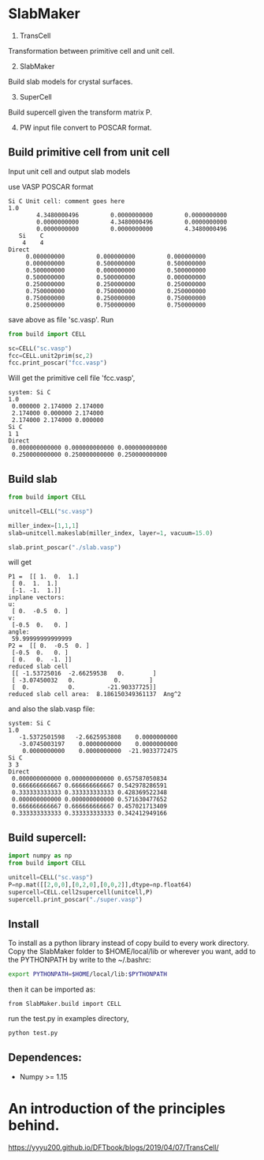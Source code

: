 # SlabMaker

1. TransCell

Transformation between primitive cell and unit cell.

2. SlabMaker

Build slab models for crystal surfaces.

3. SuperCell

Build supercell given the transform matrix P.

4. PW input file convert to POSCAR format.

## Build primitive cell from unit cell

Input unit cell and output slab models

use VASP POSCAR format
```
Si C Unit cell: comment goes here
1.0
        4.3480000496         0.0000000000         0.0000000000
        0.0000000000         4.3480000496         0.0000000000
        0.0000000000         0.0000000000         4.3480000496
   Si    C
    4    4
Direct
     0.000000000         0.000000000         0.000000000
     0.000000000         0.500000000         0.500000000
     0.500000000         0.000000000         0.500000000
     0.500000000         0.500000000         0.000000000
     0.250000000         0.250000000         0.250000000
     0.750000000         0.750000000         0.250000000
     0.750000000         0.250000000         0.750000000
     0.250000000         0.750000000         0.750000000

```
save above as file 'sc.vasp'. Run

```python
from build import CELL

sc=CELL("sc.vasp")
fcc=CELL.unit2prim(sc,2)
fcc.print_poscar("fcc.vasp")
```

Will get the primitive cell file 'fcc.vasp',

```
system: Si C
1.0
 0.000000 2.174000 2.174000
 2.174000 0.000000 2.174000
 2.174000 2.174000 0.000000
Si C
1 1
Direct
 0.000000000000 0.000000000000 0.000000000000
 0.250000000000 0.250000000000 0.250000000000
```

## Build slab

```python
from build import CELL

unitcell=CELL("sc.vasp")

miller_index=[1,1,1]
slab=unitcell.makeslab(miller_index, layer=1, vacuum=15.0)

slab.print_poscar("./slab.vasp")
```

will get 
```
P1 =  [[ 1.  0.  1.]
 [ 0.  1.  1.]
 [-1. -1.  1.]]
inplane vectors:
u:
 [ 0.  -0.5  0. ]
v:
 [-0.5  0.   0. ]
angle:
 59.99999999999999
P2 =  [[ 0.  -0.5  0. ]
 [-0.5  0.   0. ]
 [ 0.   0.  -1. ]]
reduced slab cell
 [[ -1.53725016  -2.66259538   0.        ]
 [ -3.07450032   0.           0.        ]
 [  0.           0.         -21.90337725]]
reduced slab cell area:  8.186150349361137  Ang^2
```
and also the slab.vasp file:

```
system: Si C
1.0
   -1.5372501598   -2.6625953808    0.0000000000
   -3.0745003197    0.0000000000    0.0000000000
    0.0000000000    0.0000000000  -21.9033772475
Si C
3 3
Direct
 0.000000000000 0.000000000000 0.657587050834
 0.666666666667 0.666666666667 0.542978286591
 0.333333333333 0.333333333333 0.428369522348
 0.000000000000 0.000000000000 0.571630477652
 0.666666666667 0.666666666667 0.457021713409
 0.333333333333 0.333333333333 0.342412949166
```

## Build supercell:

```python
import numpy as np
from build import CELL

unitcell=CELL("sc.vasp")
P=np.mat([[2,0,0],[0,2,0],[0,0,2]],dtype=np.float64)
supercell=CELL.cell2supercell(unitcell,P)
supercell.print_poscar("./super.vasp")
```

## Install

To install as a python library instead of copy build to every work directory. Copy the SlabMaker folder to $HOME/local/lib or wherever you want, add to the PYTHONPATH by write to the ~/.bashrc:

```bash
export PYTHONPATH=$HOME/local/lib:$PYTHONPATH
```

then it can be imported as:
```
from SlabMaker.build import CELL
```

run the test.py in examples directory,

```bash
python test.py
```

## Dependences:

* Numpy >= 1.15

# An introduction of the principles behind.

https://yyyu200.github.io/DFTbook/blogs/2019/04/07/TransCell/

